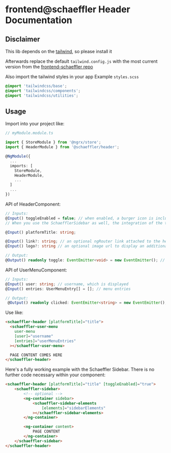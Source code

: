 # frontend@schaeffler Header Documentation


## Disclaimer
This lib depends on the [tailwind](https://www.npmjs.com/package/tailwindcss), so please install it

Afterwards replace the default `tailwind.config.js` with the most current version from the [frontend-schaeffler repo](https://github.com/Schaeffler-Group/frontend-schaeffler/blob/master/tailwind.config.js)

Also import the tailwind styles in your app
Example `styles.scss`
``` scss
@import 'tailwindcss/base';
@import 'tailwindcss/components';
@import 'tailwindcss/utilities';
```

## Usage

Import into your project like:

```typescript
// myModule.module.ts

import { StoreModule } from '@ngrx/store';
import { HeaderModule } from '@schaeffler/header';

@NgModule({
  ...
  imports: [
    StoreModule,
    HeaderModule,
    ...
  ]
  ...
})
```

API of HeaderComponent:

```typescript
// Inputs:
@Input() toggleEnabled = false; // when enabled, a burger icon is included and the output event is active
// When you use the SchaefflerSidebar as well, the integration of the toggle event and the button click is already done for you. 

@Input() platformTitle: string;

@Input() link?: string; // an optional ngRouter link attached to the header title.  
@Input() logo?: string // an optional image url to display an additional logo next to the Schaeffler logo

// Output:
@Output() readonly toggle: EventEmitter<void> = new EventEmitter(); // is emitted when the burger icon was clicked
```

API of UserMenuComponent: 

```typescript
// Inputs:
@Input() user: string; // username, which is displayed
@Input() entries: UserMenuEntry[] = []; // menu entries

// Output: 
 @Output() readonly clicked: EventEmitter<string> = new EventEmitter(); // is emitted when a element of the menu is clicked. Emitted event contains the provided key within the UserMenuEntry.
```


Use like:

```html
<schaeffler-header [platformTitle]="title">
  <schaeffler-user-menu
    user-menu
    [user]="username"
    [entries]="userMenuEntries"
  ></schaeffler-user-menu>

  PAGE CONTENT COMES HERE
</schaeffler-header>
```

Here's a fully working example with the Schaeffler Sidebar. There is no further code necessary within your component: 

```html
<schaeffler-header [platformTitle]="title" [toggleEnabled]="true">
    <schaeffler-sidebar>
        <!-- optional -->
        <ng-container sidebar>
            <schaeffler-sidebar-elements
                [elements]="sidebarElements"
            ></schaeffler-sidebar-elements>
        </ng-container>

        <ng-container content>
            PAGE CONTENT
        </ng-container>
    </schaeffler-sidebar>
</schaeffler-header>
```




